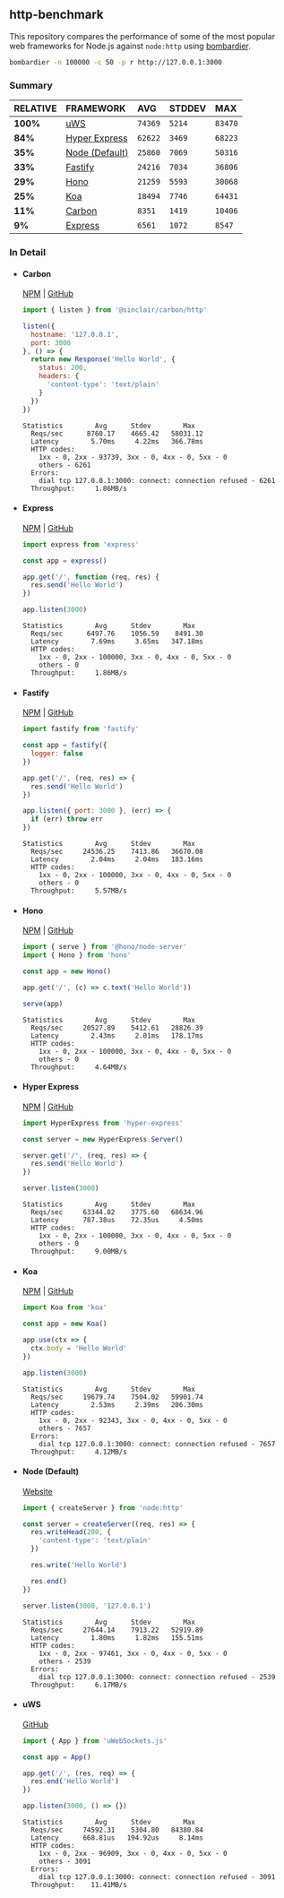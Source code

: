 ## http-benchmark

This repository compares the performance of some of the most popular web frameworks for Node.js against `node:http` using [bombardier](https://github.com/codesenberg/bombardier).

```bash
bombardier -n 100000 -c 50 -p r http://127.0.0.1:3000
```

### Summary

| RELATIVE | FRAMEWORK | AVG | STDDEV | MAX |
| :--- | :--- | :--- | :--- | :--- |
| **100%** | [uWS](#uws) | `74369` | `5214` | `83470` |
| **84%** | [Hyper Express](#hyper-express) | `62622` | `3469` | `68223` |
| **35%** | [Node (Default)](#node-default) | `25860` | `7069` | `50316` |
| **33%** | [Fastify](#fastify) | `24216` | `7034` | `36806` |
| **29%** | [Hono](#hono) | `21259` | `5593` | `30068` |
| **25%** | [Koa](#koa) | `18494` | `7746` | `64431` |
| **11%** | [Carbon](#carbon) | `8351` | `1419` | `10406` |
| **9%** | [Express](#express) | `6561` | `1072` | `8547` |


### In Detail

- #### Carbon
  [NPM](https://npmjs.com/@sinclair/carbon) | [GitHub](https://github.com/sinclairzx81/carbon)
  ```js
  import { listen } from '@sinclair/carbon/http'

  listen({
    hostname: '127.0.0.1',
    port: 3000
  }, () => {
    return new Response('Hello World', {
      status: 200,
      headers: {
        'content-type': 'text/plain'
      }
    })
  })
  ```

  ```
  Statistics        Avg      Stdev        Max
    Reqs/sec      8760.17    4665.42   58031.12
    Latency        5.70ms     4.22ms   366.78ms
    HTTP codes:
      1xx - 0, 2xx - 93739, 3xx - 0, 4xx - 0, 5xx - 0
      others - 6261
    Errors:
      dial tcp 127.0.0.1:3000: connect: connection refused - 6261
    Throughput:     1.86MB/s
  ```

- #### Express
  [NPM](https://npmjs.com/express) | [GitHub](https://github.com/expressjs/express)
  ```js
  import express from 'express'

  const app = express()

  app.get('/', function (req, res) {
    res.send('Hello World')
  })

  app.listen(3000)
  ```

  ```
  Statistics        Avg      Stdev        Max
    Reqs/sec      6497.76    1056.59    8491.30
    Latency        7.69ms     3.65ms   347.18ms
    HTTP codes:
      1xx - 0, 2xx - 100000, 3xx - 0, 4xx - 0, 5xx - 0
      others - 0
    Throughput:     1.86MB/s
  ```

- #### Fastify
  [NPM](https://npmjs.com/fastify) | [GitHub](https://github.com/fastify/fastify)
  ```js
  import fastify from 'fastify'

  const app = fastify({
    logger: false
  })

  app.get('/', (req, res) => {
    res.send('Hello World')
  })

  app.listen({ port: 3000 }, (err) => {
    if (err) throw err
  })
  ```

  ```
  Statistics        Avg      Stdev        Max
    Reqs/sec     24536.25    7413.86   36670.08
    Latency        2.04ms     2.04ms   183.16ms
    HTTP codes:
      1xx - 0, 2xx - 100000, 3xx - 0, 4xx - 0, 5xx - 0
      others - 0
    Throughput:     5.57MB/s
  ```

- #### Hono
  [NPM](https://npmjs.com/hono) | [GitHub](https://github.com/honojs/hono)
  ```js
  import { serve } from '@hono/node-server'
  import { Hono } from 'hono'

  const app = new Hono()

  app.get('/', (c) => c.text('Hello World'))

  serve(app)
  ```

  ```
  Statistics        Avg      Stdev        Max
    Reqs/sec     20527.89    5412.61   28826.39
    Latency        2.43ms     2.01ms   178.17ms
    HTTP codes:
      1xx - 0, 2xx - 100000, 3xx - 0, 4xx - 0, 5xx - 0
      others - 0
    Throughput:     4.64MB/s
  ```

- #### Hyper Express
  [NPM](https://npmjs.com/hyper-express) | [GitHub](https://github.com/kartikk221/hyper-express)
  ```js
  import HyperExpress from 'hyper-express'

  const server = new HyperExpress.Server()

  server.get('/', (req, res) => {
    res.send('Hello World')
  })

  server.listen(3000)
  ```

  ```
  Statistics        Avg      Stdev        Max
    Reqs/sec     63344.82    3775.60   68634.96
    Latency      787.38us    72.35us     4.50ms
    HTTP codes:
      1xx - 0, 2xx - 100000, 3xx - 0, 4xx - 0, 5xx - 0
      others - 0
    Throughput:     9.00MB/s
  ```

- #### Koa
  [NPM](https://npmjs.com/koa) | [GitHub](https://github.com/koajs/koa)
  ```js
  import Koa from 'koa'

  const app = new Koa()

  app.use(ctx => {
    ctx.body = 'Hello World'
  })

  app.listen(3000)
  ```

  ```
  Statistics        Avg      Stdev        Max
    Reqs/sec     19679.74    7504.02   59901.74
    Latency        2.53ms     2.39ms   206.30ms
    HTTP codes:
      1xx - 0, 2xx - 92343, 3xx - 0, 4xx - 0, 5xx - 0
      others - 7657
    Errors:
      dial tcp 127.0.0.1:3000: connect: connection refused - 7657
    Throughput:     4.12MB/s
  ```

- #### Node (Default)
  [Website](https://nodejs.org/api/http.html)
  ```js
  import { createServer } from 'node:http'

  const server = createServer((req, res) => {
    res.writeHead(200, {
      'content-type': 'text/plain'
    })

    res.write('Hello World')

    res.end()
  })

  server.listen(3000, '127.0.0.1')
  ```

  ```
  Statistics        Avg      Stdev        Max
    Reqs/sec     27644.14    7913.22   52919.89
    Latency        1.80ms     1.82ms   155.51ms
    HTTP codes:
      1xx - 0, 2xx - 97461, 3xx - 0, 4xx - 0, 5xx - 0
      others - 2539
    Errors:
      dial tcp 127.0.0.1:3000: connect: connection refused - 2539
    Throughput:     6.17MB/s
  ```

- #### uWS
  [GitHub](https://github.com/uNetworking/uWebSockets.js)
  ```js
  import { App } from 'uWebSockets.js'

  const app = App()

  app.get('/', (res, req) => {
    res.end('Hello World')
  })

  app.listen(3000, () => {})
  ```

  ```
  Statistics        Avg      Stdev        Max
    Reqs/sec     74592.31    5304.80   84380.84
    Latency      668.81us   194.92us     8.14ms
    HTTP codes:
      1xx - 0, 2xx - 96909, 3xx - 0, 4xx - 0, 5xx - 0
      others - 3091
    Errors:
      dial tcp 127.0.0.1:3000: connect: connection refused - 3091
    Throughput:    11.41MB/s
  ```



